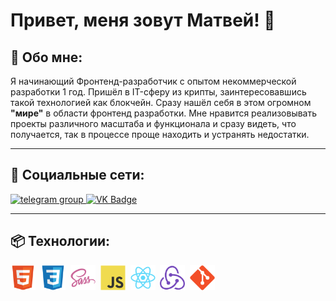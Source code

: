 # Привет, меня зовут Матвей! 👋

## :information_desk_person: Обо мне:

Я начинающий Фронтенд-разработчик с опытом некоммерческой разработки 1 год. Пришёл в IT-сферу из крипты, заинтересовавшись такой технологией как блокчейн. Сразу нашёл себя в этом огромном **"мире"** в области фронтенд разработки. Мне нравится реализовывать проекты различного масштаба и функционала и сразу видеть, что получается, так в процессе проще находить и устранять недостатки.

---

## :iphone: Социальные сети:

<div id="badges">
    <a href="https://t.me/Mpatrakeev" target="_blank">
      <img src="https://cdn-icons-png.flaticon.com/512/2111/2111646.png" width="40" height="40" alt="telegram group" />
    </a>
    <a href="https://vk.com/m.patrakeev" target="_blank">
      <img src="https://cdn-icons-png.flaticon.com/512/145/145813.png" width="40" height="40" alt="VK Badge"/>
    </a>
</div>

---

## :package: Технологии:

<img src="https://github.com/devicons/devicon/blob/master/icons/html5/html5-original.svg" title="html5" alt="html5" width="40" height="40"/>&nbsp;
<img src="https://github.com/devicons/devicon/blob/master/icons/css3/css3-original.svg" title="css" alt="css" width="40" height="40"/>&nbsp;
<img src="https://github.com/devicons/devicon/blob/master/icons/sass/sass-original.svg" title="sass/scss" alt="sass/scss" width="40" height="40"/>&nbsp;
<img src="https://github.com/devicons/devicon/blob/master/icons/javascript/javascript-original.svg" title="javascript" alt="javascript" width="40" height="40"/>&nbsp;
<img src="https://github.com/devicons/devicon/blob/master/icons/react/react-original.svg" title="reactjs" alt="reactjs" width="40" height="40"/>&nbsp;
<img src="https://github.com/devicons/devicon/blob/master/icons/redux/redux-original.svg" title="redux" alt="redux" width="40" height="40"/>&nbsp;
<img src="https://github.com/devicons/devicon/blob/master/icons/git/git-original.svg" title="git" alt="git" width="40" height="40"/>&nbsp;
